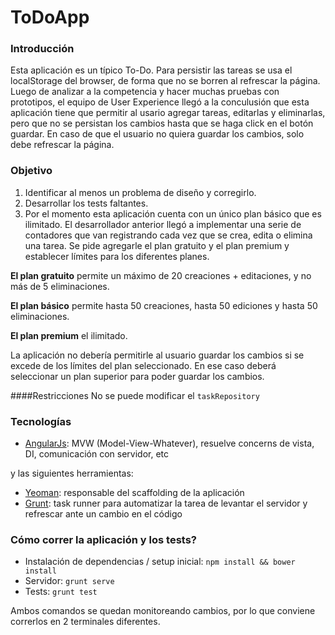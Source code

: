 ToDoApp
=======

### Introducción

Esta aplicación es un típico To-Do.
Para persistir las tareas se usa el localStorage del browser, de forma que no se borren al refrescar la página.
Luego de analizar a la competencia y hacer muchas pruebas con prototipos, el equipo de User Experience llegó a la conculusión que esta aplicación tiene que permitir al usario agregar tareas, editarlas y eliminarlas, pero que no se persistan los cambios hasta que se haga click en el botón guardar. En caso de que el usuario no quiera guardar los cambios, solo debe refrescar la página.

### Objetivo

1. Identificar al menos un problema de diseño y corregirlo.
2. Desarrollar los tests faltantes.
3. Por el momento esta aplicación cuenta con un único plan básico que es ilimitado. El desarrollador anterior llegó a implementar una serie de contadores que van registrando cada vez que se crea, edita o elimina una tarea. Se pide agregarle el plan gratuito y el plan premium y establecer límites para los diferentes planes.

 **El plan gratuito** permite un máximo de 20 creaciones + editaciones, y no más de 5 eliminaciones.
 
 **El plan básico** permite hasta 50 creaciones, hasta 50 ediciones y hasta 50 eliminaciones.
 
 **El plan premium** el ilimitado.

 La aplicación no debería permitirle al usuario guardar los cambios si se excede de los límites del plan seleccionado. En ese caso deberá seleccionar un plan superior para poder guardar los cambios.

####Restricciones
  No se puede modificar el `taskRepository`

### Tecnologías

- [AngularJs](https://angularjs.org/): MVW (Model-View-Whatever), resuelve concerns de vista, DI, comunicación con servidor, etc

y las siguientes herramientas:

- [Yeoman](http://yeoman.io/): responsable del scaffolding de la aplicación
- [Grunt](http://gruntjs.com/): task runner para automatizar la tarea de levantar el servidor y refrescar ante un cambio en el código

### Cómo correr la aplicación y los tests?

- Instalación de dependencias / setup inicial: `npm install && bower install`
- Servidor: `grunt serve`
- Tests: `grunt test`

Ambos comandos se quedan monitoreando cambios, por lo que conviene correrlos en 2 terminales diferentes.

